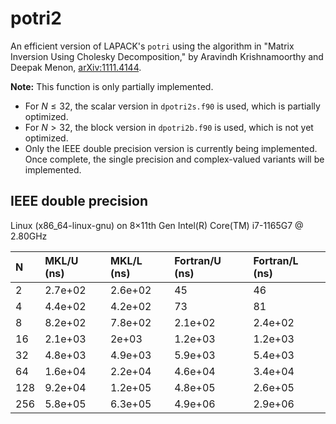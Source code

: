# potri2
An efficient version of LAPACK's `potri` using the algorithm in "Matrix Inversion Using Cholesky Decomposition," by Aravindh Krishnamoorthy and Deepak Menon, [arXiv:1111.4144](https://arxiv.org/abs/1111.4144).

**Note:** This function is only partially implemented.

- For $N \leq 32,$ the scalar version in `dpotri2s.f90` is used, which is partially optimized.
- For $N>32,$ the block version in `dpotri2b.f90` is used, which is not yet optimized.
- Only the IEEE double precision version is currently being implemented. Once complete, the single precision and complex-valued variants will be implemented.

## IEEE double precision

Linux (x86_64-linux-gnu) on 8×11th Gen Intel(R) Core(TM) i7-1165G7 @ 2.80GHz

| N | MKL/U (ns) | MKL/L (ns) | Fortran/U (ns) | Fortran/L (ns) |
| :--- | :--- | :--- | :--- | :--- |
| 2 | 2.7e+02 | 2.6e+02 | 45 | 46 |
| 4 | 4.4e+02 | 4.2e+02 | 73 | 81 |
| 8 | 8.2e+02 | 7.8e+02 | 2.1e+02 | 2.4e+02 |
| 16 | 2.1e+03 | 2e+03 | 1.2e+03 | 1.2e+03 |
| 32 | 4.8e+03 | 4.9e+03 | 5.9e+03 | 5.4e+03 |
| 64 | 1.6e+04 | 2.2e+04 | 4.6e+04 | 3.4e+04 |
| 128 | 9.2e+04 | 1.2e+05 | 4.8e+05 | 2.6e+05 |
| 256 | 5.8e+05 | 6.3e+05 | 4.9e+06 | 2.9e+06 |
